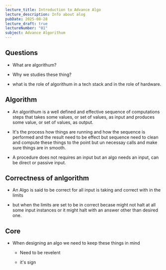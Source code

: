 ```yaml
---
lecture_title: Introduction to Advance Algo
lecture_description: Info about alog
pubDate: 2025-08-28
lecture_draft: true
lectureNumber: "01"
subject: Advance Algorithum
---
```

## Questions

*   What are algorithum?
    
*   Why we studies these thing?
    
*   what is the role of algorithum in a tech stack and in the role of hardware.
    

## Algorithm

*   An algorithum is a well defined and effective sequence of computations steps that takes some values, or set of values, as input and produces some value, or set of values, as output.
    
*   It's the process how things are running and how the sequence is performed and the result need to be effect but sequence need to clean and compute these things to the point but un necessay calls and make sure things are in smooth.
    
*   A procedure does not requires an input but an algo needs an input, can be direct or passive input.
    

## Correctness of anlgorithm

*   An Algo is said to be correct for all input is taking and correct with in the limits
    
*   but when the limits are set to be in correct becase might not halt at all some input instances or it might halt with an answer other than desired one.
    

## Core

*   When designing an algo we need to keep these things in mind
    
    *   Need to be revelent
        
    *   it's sign